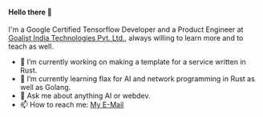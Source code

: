 #### Hello there 👋

I'm a Google Certified Tensorflow Developer and a Product Engineer at [Goalist India Technologies Pvt. Ltd.](https://github.com/goalistdeveloper), always willing to learn more and to teach as well.

- 🔭 I’m currently working on making a template for a service written in Rust.
- 🌱 I’m currently learning flax for AI and network programming in Rust as well as Golang.
- 💬 Ask me about anything AI or webdev.
- 📫 How to reach me: [My  E-Mail](tanmay@smoketrees.in)

